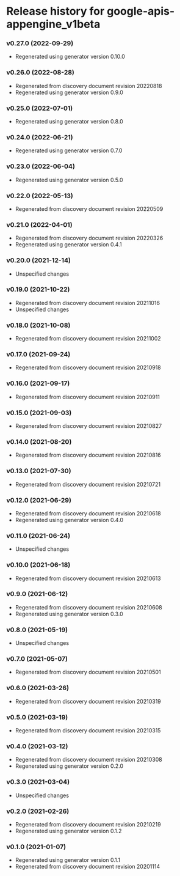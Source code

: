# Release history for google-apis-appengine_v1beta

### v0.27.0 (2022-09-29)

* Regenerated using generator version 0.10.0

### v0.26.0 (2022-08-28)

* Regenerated from discovery document revision 20220818
* Regenerated using generator version 0.9.0

### v0.25.0 (2022-07-01)

* Regenerated using generator version 0.8.0

### v0.24.0 (2022-06-21)

* Regenerated using generator version 0.7.0

### v0.23.0 (2022-06-04)

* Regenerated using generator version 0.5.0

### v0.22.0 (2022-05-13)

* Regenerated from discovery document revision 20220509

### v0.21.0 (2022-04-01)

* Regenerated from discovery document revision 20220326
* Regenerated using generator version 0.4.1

### v0.20.0 (2021-12-14)

* Unspecified changes

### v0.19.0 (2021-10-22)

* Regenerated from discovery document revision 20211016
* Unspecified changes

### v0.18.0 (2021-10-08)

* Regenerated from discovery document revision 20211002

### v0.17.0 (2021-09-24)

* Regenerated from discovery document revision 20210918

### v0.16.0 (2021-09-17)

* Regenerated from discovery document revision 20210911

### v0.15.0 (2021-09-03)

* Regenerated from discovery document revision 20210827

### v0.14.0 (2021-08-20)

* Regenerated from discovery document revision 20210816

### v0.13.0 (2021-07-30)

* Regenerated from discovery document revision 20210721

### v0.12.0 (2021-06-29)

* Regenerated from discovery document revision 20210618
* Regenerated using generator version 0.4.0

### v0.11.0 (2021-06-24)

* Unspecified changes

### v0.10.0 (2021-06-18)

* Regenerated from discovery document revision 20210613

### v0.9.0 (2021-06-12)

* Regenerated from discovery document revision 20210608
* Regenerated using generator version 0.3.0

### v0.8.0 (2021-05-19)

* Unspecified changes

### v0.7.0 (2021-05-07)

* Regenerated from discovery document revision 20210501

### v0.6.0 (2021-03-26)

* Regenerated from discovery document revision 20210319

### v0.5.0 (2021-03-19)

* Regenerated from discovery document revision 20210315

### v0.4.0 (2021-03-12)

* Regenerated from discovery document revision 20210308
* Regenerated using generator version 0.2.0

### v0.3.0 (2021-03-04)

* Unspecified changes

### v0.2.0 (2021-02-26)

* Regenerated from discovery document revision 20210219
* Regenerated using generator version 0.1.2

### v0.1.0 (2021-01-07)

* Regenerated using generator version 0.1.1
* Regenerated from discovery document revision 20201114

